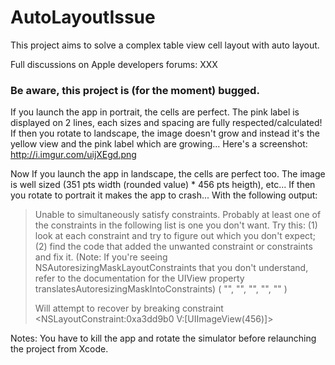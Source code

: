 AutoLayoutIssue
===============

This project aims to solve a complex table view cell layout with auto layout.

Full discussions on Apple developers forums: XXX

### Be aware, this project is (for the moment) bugged.

If you launch the app in portrait, the cells are perfect. The pink label is displayed on 2 lines, each sizes and spacing are fully respected/calculated!
If then you rotate to landscape, the image doesn't grow and instead it's the yellow view and the pink label which are growing... Here's a screenshot: http://i.imgur.com/uijXEgd.png

Now If you launch the app in landscape, the cells are perfect too. The image is well sized (351 pts width (rounded value) * 456 pts heigth), etc...
If then you rotate to portrait it makes the app to crash... With the following output:
<blockquote>
Unable to simultaneously satisfy constraints.
	Probably at least one of the constraints in the following list is one you don't want. Try this: (1) look at each constraint and try to figure out which you don't expect; (2) find the code that added the unwanted constraint or constraints and fix it. (Note: If you're seeing NSAutoresizingMaskLayoutConstraints that you don't understand, refer to the documentation for the UIView property translatesAutoresizingMaskIntoConstraints) 
(
    "<NSLayoutConstraint:0xa3d9dd0 V:|-(0)-[UIImageView]   (Names: '|':UITableViewCellContentView )>",
    "<NSLayoutConstraint:0xa3d9e00 V:[UIView]-(8)-|   (Names: '|':UITableViewCellContentView )>",
    "<NSLayoutConstraint:0xa3d9e60 V:[UIImageView]-(8)-[UIView]>",
    "<NSLayoutConstraint:0xa3dd9b0 V:[UIImageView(456)]>",
    "<NSAutoresizingMaskLayoutConstraint:0xa3de670 h=--& v=--& V:[UITableViewCellContentView(431)]>"
)

Will attempt to recover by breaking constraint 
<NSLayoutConstraint:0xa3dd9b0 V:[UIImageView(456)]>
</blockquote>

Notes: You have to kill the app and rotate the simulator before relaunching the project from Xcode.
